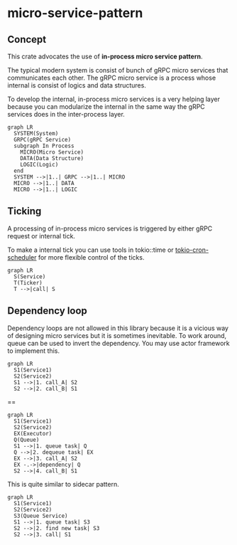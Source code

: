 # micro-service-pattern

## Concept

This crate advocates the use of **in-process micro service pattern**.

The typical modern system is consist of bunch of gRPC micro services that communicates each other. The gRPC micro service is a process whose internal is consist of logics and data structures. 

To develop the internal, in-process micro services is a very helping layer because you can modularize the internal in the same way the gRPC services does in the inter-process layer.


```mermaid
graph LR
  SYSTEM(System)
  GRPC(gRPC Service)
  subgraph In Process
    MICRO(Micro Service)
    DATA(Data Structure)
	LOGIC(Logic)
  end
  SYSTEM -->|1..| GRPC -->|1..| MICRO
  MICRO -->|1..| DATA
  MICRO -->|1..| LOGIC
```

## Ticking

A processing of in-process micro services is triggered by either
gRPC request or internal tick.

To make a internal tick you can use tools in tokio::time or 
[tokio-cron-scheduler](https://github.com/mvniekerk/tokio-cron-scheduler)
for more flexible control of the ticks.

```mermaid
graph LR
  S(Service)
  T(Ticker)
  T -->|call| S
```

## Dependency loop

Dependency loops are not allowed in this library because it is a vicious way of designing micro services but it is sometimes inevitable. To work around, queue can be used to invert the dependency. You may use actor framework to implement this.

```mermaid
graph LR
  S1(Service1)
  S2(Service2)
  S1 -->|1. call_A| S2
  S2 -->|2. call_B| S1
```

==

```mermaid
graph LR
  S1(Service1)
  S2(Service2)
  EX(Executor)
  Q(Queue)
  S1 -->|1. queue task| Q
  Q -->|2. dequeue task| EX
  EX -->|3. call_A| S2
  EX -.->|dependency| Q
  S2 -->|4. call_B| S1
```

This is quite similar to sidecar pattern.

```mermaid
graph LR
  S1(Service1)
  S2(Service2)
  S3(Queue Service)
  S1 -->|1. queue task| S3
  S2 -->|2. find new task| S3
  S2 -->|3. call| S1
```